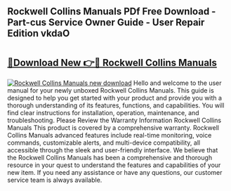 ## Rockwell Collins Manuals PDf Free Download - Part-cus Service Owner Guide - User Repair Edition vkdaO

# <h2><a href="http://bc84773.oget.top/?id=Rockwell+Collins+Manuals">🔗Download New 👉🔴 Rockwell Collins Manuals</a></h2>

[![Rockwell Collins Manuals new download](https://i.imgur.com/5g1atiW.png)](http://bc84773.oget.top/?id=Rockwell+Collins+Manuals)
Hello and welcome to the user manual for your newly unboxed Rockwell Collins Manuals. This guide is designed to help you get started with your product and provide you with a thorough understanding of its features, functions, and capabilities. You will find clear instructions for installation, operation, maintenance, and troubleshooting. Please Review the Warranty Information Rockwell Collins Manuals This product is covered by a comprehensive warranty. Rockwell Collins Manuals advanced features include real-time monitoring, voice commands, customizable alerts, and multi-device compatibility, all accessible through the sleek and user-friendly interface. We believe that the Rockwell Collins Manuals has been a comprehensive and thorough resource in your quest to understand the features and capabilities of your new item. If you need any assistance or have any questions, our customer service team is always available.
